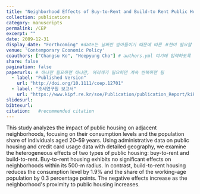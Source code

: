 ```yaml
---
title: "Neighborhood Effects of Buy-to-Rent and Build-to Rent Public Housing"
collection: publications
category: manuscripts
permalink: /CEP
excerpt: ""
date: 2089-12-31           
display_date: "Forthcoming" #date는 날짜만 받아들이기 때문에 따른 표현이 필요할 경우 입력. 단 순서는 date를 여전히 활용함.
venue: 'Contemporary Economic Policy'
coauthors: ["Changsu Ko", "Heepyung Cho"] # authors.yml 여기에 입력하도록
share: false
pagination: false
paperurls: # 하나만 필요하면 하나만, 여러개가 필요하면 계속 반복하면 됨
  - label: "Published Version"
    url: "http://doi.org/10.1111/coep.12701"
  - label: "조세연구원 보고서"
    url: "https://www.kipf.re.kr/soe/Publication/publication_Report/kiPublish/CA/view.do?serialNo=526824"
slidesurl: 
bibtexurl: 
citation:   #recommended citation  
---
```


This study analyzes the impact of public housing on adjacent neighborhoods, focusing on their consumption levels and the population share of individuals aged 20–59 years. Using administrative data on public housing and credit card usage data with detailed geography, we examine the heterogeneous effects of two types of public housing: buy-to-rent and build-to-rent. Buy-to-rent housing exhibits no significant effects on neighborhoods within its 500-m radius. In contrast, build-to-rent housing reduces the consumption level by 1.9% and the share of the working-age population by 0.3 percentage points. The negative effects increase as the neighborhood's proximity to public housing increases.


